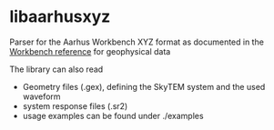 # libaarhusxyz

Parser for the Aarhus Workbench XYZ format as documented in the [Workbench reference](http://www.hgg.geo.au.dk/HGGSoftware/workbench/Workbench_A-Z_reference.pdf) for geophysical data

The library can also read
- Geometry files (.gex), defining the SkyTEM system and the used waveform
- system response files (.sr2)
- usage examples can be found under ./examples  
